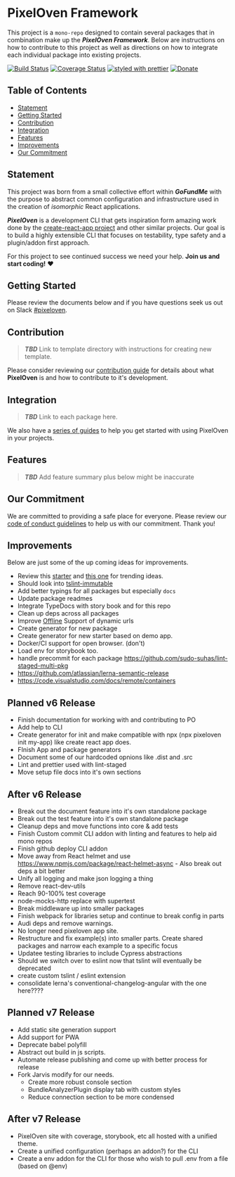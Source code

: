 # PixelOven Framework
This project is a `mono-repo` designed to contain several packages that in combination make up the ***PixelOven Framework***. Below are instructions on how to contribute to this project as well as directions on how to integrate each individual package into existing projects. 

[![Build Status](https://dev.azure.com/pixeloven/PixelOven/_apis/build/status/pixeloven.pixeloven?branchName=master)](https://dev.azure.com/pixeloven/PixelOven/_build/latest?definitionId=1&branchName=master)
[![Coverage Status](https://codecov.io/gh/pixeloven/pixeloven/branch/master/graph/badge.svg)](https://codecov.io/gh/pixeloven/pixeloven)
[![styled with prettier](https://img.shields.io/badge/styled_with-prettier-ff69b4.svg)](https://github.com/prettier/prettier)
[![Donate](https://img.shields.io/badge/donate-paypal-blue.svg)](https://paypal.me/briangebel)

## Table of Contents

- [Statement](#statement)
- [Getting Started](#getting-started)
- [Contribution](#contribution)
- [Integration](#integration)
- [Features](#features)
- [Improvements](#improvements)
- [Our Commitment](#our-commitment)

## Statement

This project was born from a small collective effort within ***GoFundMe*** with the purpose to abstract common configuration and infrastructure used in the creation of *isomorphic* React applications.

***PixelOven*** is a development CLI that gets inspiration form amazing work done by the [create-react-app project](https://github.com/facebook/create-react-app) and other similar projects. Our goal is to build a highly extensible CLI that focuses on testability, type safety and a plugin/addon first approach.

For this project to see continued success we need your help. **Join us and start coding!** :heart:

## Getting Started
Please review the documents below and if you have questions seek us out  on Slack [#pixeloven](https://pixelovenworkspace.slack.com/messages/CJ3B566Q2).

## Contribution

> ***TBD*** Link to template directory with instructions for creating new template.

Please consider reviewing our [contribution guide](./docs/contribution.md) for details about what **PixelOven** is and how to contribute to it's development.

## Integration

> ***TBD*** Link to each package here.

We also have a [series of guides](./docs/guides/index.md) to help you get started with using PixelOven in your projects.

## Features

> ***TBD*** Add feature summary plus below might be inaccurate

## Our Commitment
We are committed to providing a safe place for everyone. Please review our [code of conduct guidelines](./docs/code-of-conduct.md) to help us with our commitment. Thank you!

## Improvements
Below are just some of the up coming ideas for improvements.
* Review this [starter](https://github.com/bitjson/typescript-starter) and [this one](https://github.com/alexjoverm/typescript-library-starter) for trending ideas.
* Should look into [tslint-immutable](https://www.npmjs.com/package/tslint-immutable)
* Add better typings for all packages but especially `docs`
* Update package readmes
* Integrate TypeDocs with story book and for this repo
* Clean up deps across all packages
* Improve [Offline](https://github.com/NekR/offline-plugin/issues/64) Support of dynamic urls
* Create generator for new package
* Create generator for new starter based on demo app.
* Docker/CI support for open browser. (don't)
* Load env for storybook too.
* handle precommit for each package https://github.com/sudo-suhas/lint-staged-multi-pkg
* https://github.com/atlassian/lerna-semantic-release
* https://code.visualstudio.com/docs/remote/containers

## Planned v6 Release
* Finish documentation for working with and contributing to PO
* Add help to CLI
* Create generator for init and make compatible with npx (npx pixeloven init my-app) like create react app does.
* FInish App and package generators
* Document some of our hardcoded opnions like .dist and .src
* Lint and prettier used with lint-staged
* Move setup file docs into it's own sections

## After v6 Release
* Break out the document feature into it's own standalone package
* Break out the test feature into it's own standalone package
* Cleanup deps and move functions into core & add tests
* Finish Custom commit CLI addon with linting and features to help aid mono repos
* Finish github deploy CLI addon
* Move away from React helmet and use https://www.npmjs.com/package/react-helmet-async - Also break out deps a bit better
* Unify all logging and make json logging a thing
* Remove react-dev-utils
* Reach 90-100% test coverage
* node-mocks-http replace with supertest
* Break middleware up into smaller packages
* Finish webpack for libraries setup and continue to break config in parts
* Audi deps and remove warnings.
* No longer need pixeloven app site. 
* Restructure and fix example(s) into smaller parts. Create shared packages and narrow each example to a specific focus
* Updatee testing libraries to include Cypress abstractions
* Should we switch over to eslint now that tslint will eventually be deprecated
* create custom tslint / eslint extension
* consolidate lerna's conventional-changelog-angular with the one here????

## Planned v7 Release
* Add static site generation support
* Add support for PWA
* Deprecate babel polyfill 
* Abstract out build in js scripts.
* Automate release publishing and come up with better process for release
* Fork Jarvis modify for our needs.
    + Create more robust console section
    + BundleAnalyzerPlugin display tab with custom styles
    + Reduce connection section to be more condensed 


## After v7 Release
* PixelOven site with coverage, storybook, etc all hosted with a unified theme.
* Create a unified configuration (perhaps an addon?) for the CLI
* Create a env addon for the CLI for those who wish to pull .env from a file (based on @env)
